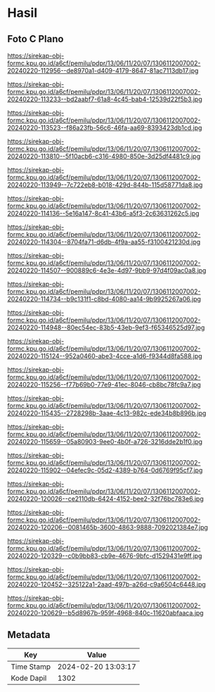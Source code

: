 # Hasil

## Foto C Plano

https://sirekap-obj-formc.kpu.go.id/a6cf/pemilu/pdpr/13/06/11/20/07/1306112007002-20240220-112956--de8970a1-d409-4179-8647-81ac7113db17.jpg

https://sirekap-obj-formc.kpu.go.id/a6cf/pemilu/pdpr/13/06/11/20/07/1306112007002-20240220-113233--bd2aabf7-61a8-4c45-bab4-12539d22f5b3.jpg

https://sirekap-obj-formc.kpu.go.id/a6cf/pemilu/pdpr/13/06/11/20/07/1306112007002-20240220-113523--f86a23fb-56c6-46fa-aa69-8393423db1cd.jpg

https://sirekap-obj-formc.kpu.go.id/a6cf/pemilu/pdpr/13/06/11/20/07/1306112007002-20240220-113810--5f10acb6-c316-4980-850e-3d25df4481c9.jpg

https://sirekap-obj-formc.kpu.go.id/a6cf/pemilu/pdpr/13/06/11/20/07/1306112007002-20240220-113949--7c722eb8-b018-429d-844b-115d58771da8.jpg

https://sirekap-obj-formc.kpu.go.id/a6cf/pemilu/pdpr/13/06/11/20/07/1306112007002-20240220-114136--5e16a147-8c41-43b6-a5f3-2c63631262c5.jpg

https://sirekap-obj-formc.kpu.go.id/a6cf/pemilu/pdpr/13/06/11/20/07/1306112007002-20240220-114304--8704fa71-d6db-4f9a-aa55-f3100421230d.jpg

https://sirekap-obj-formc.kpu.go.id/a6cf/pemilu/pdpr/13/06/11/20/07/1306112007002-20240220-114507--900889c6-4e3e-4d97-9bb9-97d4f09ac0a8.jpg

https://sirekap-obj-formc.kpu.go.id/a6cf/pemilu/pdpr/13/06/11/20/07/1306112007002-20240220-114734--b9c131f1-c8bd-4080-aa14-9b9925267a06.jpg

https://sirekap-obj-formc.kpu.go.id/a6cf/pemilu/pdpr/13/06/11/20/07/1306112007002-20240220-114948--80ec54ec-83b5-43eb-9ef3-f65346525d97.jpg

https://sirekap-obj-formc.kpu.go.id/a6cf/pemilu/pdpr/13/06/11/20/07/1306112007002-20240220-115124--952a0460-abe3-4cce-a1d6-f9344d8fa588.jpg

https://sirekap-obj-formc.kpu.go.id/a6cf/pemilu/pdpr/13/06/11/20/07/1306112007002-20240220-115256--f77b69b0-77e9-41ec-8046-cb8bc78fc9a7.jpg

https://sirekap-obj-formc.kpu.go.id/a6cf/pemilu/pdpr/13/06/11/20/07/1306112007002-20240220-115435--2728298b-3aae-4c13-982c-ede34b8b896b.jpg

https://sirekap-obj-formc.kpu.go.id/a6cf/pemilu/pdpr/13/06/11/20/07/1306112007002-20240220-115659--05a80903-9ee0-4b0f-a726-3216dde2b1f0.jpg

https://sirekap-obj-formc.kpu.go.id/a6cf/pemilu/pdpr/13/06/11/20/07/1306112007002-20240220-115902--04efec9c-05d2-4389-b764-0d6769f95cf7.jpg

https://sirekap-obj-formc.kpu.go.id/a6cf/pemilu/pdpr/13/06/11/20/07/1306112007002-20240220-120026--ce2110db-6424-4152-bee2-32f76bc783e6.jpg

https://sirekap-obj-formc.kpu.go.id/a6cf/pemilu/pdpr/13/06/11/20/07/1306112007002-20240220-120206--0081465b-3600-4863-9888-7092021384e7.jpg

https://sirekap-obj-formc.kpu.go.id/a6cf/pemilu/pdpr/13/06/11/20/07/1306112007002-20240220-120329--c0b9bb83-cb9e-4676-9bfc-d1529431e9ff.jpg

https://sirekap-obj-formc.kpu.go.id/a6cf/pemilu/pdpr/13/06/11/20/07/1306112007002-20240220-120452--325122a1-2aad-497b-a26d-c9a6504c6448.jpg

https://sirekap-obj-formc.kpu.go.id/a6cf/pemilu/pdpr/13/06/11/20/07/1306112007002-20240220-120629--b5d8967b-959f-4968-840c-11620abfaaca.jpg


## Metadata

| Key        | Value               |
| ---------- | ------------------- |
| Time Stamp | 2024-02-20 13:03:17 |
| Kode Dapil | 1302                |



